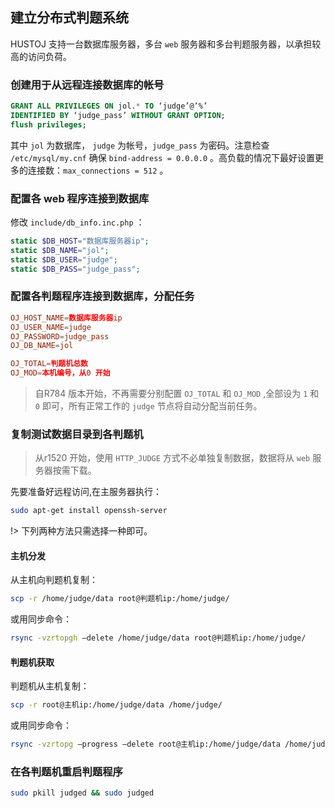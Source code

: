 ## 建立分布式判题系统

HUSTOJ 支持一台数据库服务器，多台 `web` 服务器和多台判题服务器，以承担较高的访问负荷。

### 创建用于从远程连接数据库的帐号

```sql
GRANT ALL PRIVILEGES ON jol.* TO ‘judge’@’%’
IDENTIFIED BY ‘judge_pass’ WITHOUT GRANT OPTION;
flush privileges;
```
其中 `jol` 为数据库， `judge` 为帐号，`judge_pass` 为密码。注意检查 `/etc/mysql/my.cnf` 确保 `bind-address = 0.0.0.0` 。高负载的情况下最好设置更多的连接数：`max_connections = 512` 。

### 配置各 web 程序连接到数据库

修改 `include/db_info.inc.php` ：
```php
static $DB_HOST="数据库服务器ip";
static $DB_NAME="jol";
static $DB_USER="judge";
static $DB_PASS="judge_pass";
```

### 配置各判题程序连接到数据库，分配任务

```conf
OJ_HOST_NAME=数据库服务器ip
OJ_USER_NAME=judge
OJ_PASSWORD=judge_pass
OJ_DB_NAME=jol
```

```conf
OJ_TOTAL=判题机总数
OJ_MOD=本机编号，从0 开始
```

> 自R784 版本开始，不再需要分别配置 `OJ_TOTAL` 和 `OJ_MOD` ,全部设为 `1` 和 `0` 即可，所有正常工作的 `judge` 节点将自动分配当前任务。

### 复制测试数据目录到各判题机

> 从r1520 开始，使用 `HTTP_JUDGE` 方式不必单独复制数据，数据将从 `web` 服务器按需下载。

先要准备好远程访问,在主服务器执行：

```bash
sudo apt-get install openssh-server
```

!> 下列两种方法只需选择一种即可。

#### 主机分发

从主机向判题机复制：

```bash
scp -r /home/judge/data root@判题机ip:/home/judge/
```

或用同步命令：

```bash
rsync -vzrtopgh –delete /home/judge/data root@判题机ip:/home/judge/
```

#### 判题机获取

判题机从主机复制：

```bash
scp -r root@主机ip:/home/judge/data /home/judge/
```

或用同步命令：

```bash
rsync -vzrtopg –progress –delete root@主机ip:/home/judge/data /home/judge/
```

### 在各判题机重启判题程序

```bash
sudo pkill judged && sudo judged
```

